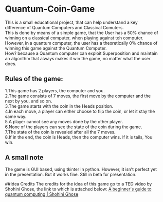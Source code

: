 # Quantum-Coin-Game

This is a small educational project, that can help understand a key difference of Quantum Computers and Classical Comuters. <br>
This is done by means of a simple game, that the User has a 50% chance of winning on a classical computer, when playing against teh computer. <br>
However, in a quantum computer, the user has a theoretically 0% chance of winning this game against the Quantum Computer. <br>
How? because a Quantum computer can exploit Superposition and maintain an algorithm that always makes it win the game, no matter what the user does. <br>

## Rules of the game:
1.This game has 2 players, the computer and you.<br>
2.The game consists of 7 moves, the first move by the computer and the next by you, and so on.<br>
3.The game starts with the coin in the Heads position. <br>
4.In each move, a player can either choose to flip the coin, or let it stay the same way.<br>
5.A player cannot see any moves done by the other player.<br>
6.None of the players can see the state of the coin during the game.<br>
7.The state of the coin is revealed after all the 7 moves.<br>
8.If in the end, the coin is Heads, then the computer wins. If it is tails, You win.

## A small note
The game is GUI based, using tkinter in python. However, it isn't perfect yet in the presentation. But it works fine. 
Still in beta for presentation. 


##Idea Credits
The credits for the idea of this game go to a TED video by Shohini Ghose, the link to which is attached below:
[A beginner's guide to quantum computing | Shohini Ghose](https://www.youtube.com/watch?v=QuR969uMICM&t=62s)
